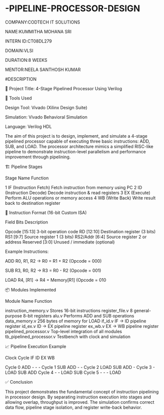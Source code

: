 # -PIPELINE-PROCESSOR-DESIGN
COMPANY:CODTECH IT SOLUTIONS

NAME:KUMMITHA MOHANA SRI

INTERN ID:CT08DL279

DOMAIN:VLSI

DURATION:8 WEEKS

MENTOR:NEELA SANTHOSH KUMAR

#DESCRIPTION

📘 Project Title: 4-Stage Pipelined Processor Using Verilog

🔧 Tools Used

Design Tool: Vivado (Xilinx Design Suite)

Simulation: Vivado Behavioral Simulation

Language: Verilog HDL


The aim of this project is to design, implement, and simulate a 4-stage pipelined processor capable of executing three basic instructions: ADD, SUB, and LOAD. The processor architecture mimics a simplified RISC-like pipeline to demonstrate instruction-level parallelism and performance improvement through pipelining.




🏗 Pipeline Stages

Stage	Name	Function

1	IF (Instruction Fetch)	Fetch instruction from memory using PC
2	ID (Instruction Decode)	Decode instruction & read registers
3	EX (Execute)	Perform ALU operations or memory access
4	WB (Write Back)	Write result back to destination register


🔢 Instruction Format (16-bit Custom ISA)

Field	Bits	Description

Opcode	[15:13]	3-bit operation code
RD	[12:10]	Destination register (3 bits)
RS1	[9:7]	Source register 1 (3 bits)
RS2/Addr	[6:4]	Source register 2 or address
Reserved	[3:0]	Unused / immediate (optional)


Example Instructions:

ADD R0, R1, R2 → R0 = R1 + R2 (Opcode = 000)

SUB R3, R0, R2 → R3 = R0 - R2 (Opcode = 001)

LOAD R4, [R1] → R4 = Memory[R1] (Opcode = 010

📦 Modules Implemented

Module Name	Function

instruction_memory.v	Stores 16-bit instructions
register_file.v	8 general-purpose 8-bit registers
alu.v	Performs ADD and SUB operations
data_memory.v	256 bytes of memory for LOAD
if_id.v	IF → ID pipeline register
id_ex.v	ID → EX pipeline register
ex_wb.v	EX → WB pipeline register
pipelined_processor.v	Top-level integration of all modules
tb_pipelined_processor.v	Testbench with clock and simulation

📈 Pipeline Execution Example

Clock Cycle	IF	ID	EX	WB

Cycle 0	ADD	-	-	-
Cycle 1	SUB	ADD	-	-
Cycle 2	LOAD	SUB	ADD	-
Cycle 3	-	LOAD	SUB	ADD
Cycle 4	-	-	LOAD	SUB
Cycle 5	-	-	-	LOAD


✅ Conclusion

This project demonstrates the fundamental concept of instruction pipelining in processor design. By separating instruction execution into stages and allowing overlap, throughput is improved. The simulation confirms correct data flow, pipeline stage isolation, and register write-back behavior.

